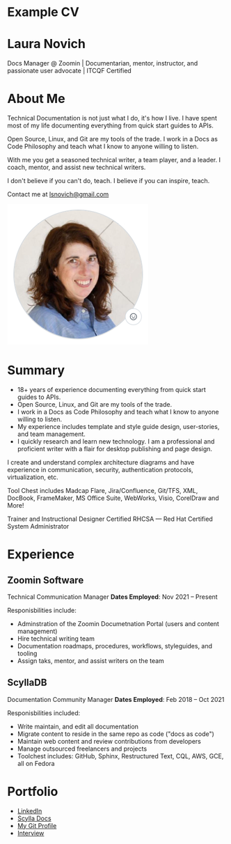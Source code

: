 # Example CV 
# Laura Novich 

Docs Manager @ Zoomin | Documentarian, mentor, instructor, and passionate user advocate | ITCQF Certified

# About Me
Technical Documentation is not just what I do, it's how I live. I have spent most of my life documenting everything from quick start guides to APIs. 

Open Source, Linux, and Git are my tools of the trade. I work in a Docs as Code Philosophy and teach what I know to anyone willing to listen.  

With me you get a seasoned technical writer, a team player, and a leader. I coach, mentor, and assist new technical writers.

I don't believe if you can't do, teach. I believe if you can inspire, teach.

Contact me at lsnovich@gmail.com

![headshot](headshot2.png)


# Summary

- 18+ years of experience documenting everything from quick start guides to APIs. 
- Open Source, Linux, and Git are my tools of the trade. 
- I work in a Docs as Code Philosophy and teach what I know to anyone willing to listen. 
- My experience includes template and style guide design, user-stories, and team management.  
- I quickly research and learn new technology.  I am a professional and proficient writer with a flair for desktop publishing and page design.

I create and understand complex architecture diagrams and have experience in communication, security, authentication protocols, virtualization, etc. 

Tool Chest includes Madcap Flare, Jira/Confluence, Git/TFS, XML, DocBook, FrameMaker, MS Office Suite, WebWorks, Visio, CorelDraw and More!

Trainer and Instructional Designer
Certified RHCSA &mdash; Red Hat Certified System Administrator

# Experience

## Zoomin Software
Technical Communication Manager
**Dates Employed**: Nov 2021 &ndash; Present 

Responisbilities include:
* Adminstration of the Zoomin Documetnation Portal (users and content management)
* Hire technical writing team
* Documentation roadmaps, procedures, workflows, styleguides, and tooling
* Assign taks, mentor, and assist writers on the team

## ScyllaDB 
Documentation Community Manager 
**Dates Employed**: Feb 2018 &ndash; Oct 2021

Responisbilities included:
* Write maintain, and edit all documentation 
* Migrate content to reside in the same repo as code ("docs as code")
* Maintain web content and review contributions from developers
* Manage outsourced freelancers and projects
* Toolchest includes: GitHub, Sphinx, Restructured Text, CQL, AWS, GCE, all on Fedora

# Portfolio

* [LinkedIn](https://www.linkedin.com/in/lauranovich/)
* [Scylla Docs](https://docs.scylladb.com)
* [My Git Profile](https://github.com/lauranovich)
* [Interview](https://www.scylladb.com/2019/06/13/whats-hot-in-scylla-docs/)
